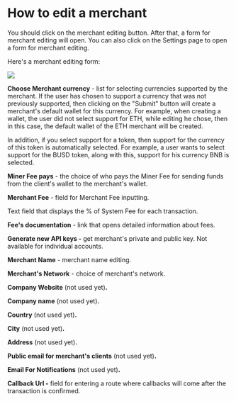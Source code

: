 # How to edit a merchant

You should click on the merchant editing button. After that, a form for merchant editing will open. You can also click on the Settings page to open a form for merchant editing.

Here's a merchant editing form:

![](../../.gitbook/assets/screenshot-nimbusweb.me-2022.05.16-15\_13\_41.png)

**Choose Merchant currency** - list for selecting currencies supported by the merchant. If the user has chosen to support a currency that was not previously supported, then clicking on the "Submit" button will create a merchant's default wallet for this currency. For example, when creating a wallet, the user did not select support for ETH, while editing he chose, then in this case, the default wallet of the ETH merchant will be created.

In addition, if you select support for a token, then support for the currency of this token is automatically selected. For example, a user wants to select support for the BUSD token, along with this, support for his currency BNB is selected.

**Miner Fee pays** - the choice of who pays the Miner Fee for sending funds from the client's wallet to the merchant's wallet.

**Merchant Fee** - field for Merchant Fee inputting.

Text field that displays the % of System Fee for each transaction.

**Fee's documentation** - link that opens detailed information about fees.

**Generate new API keys -** get merchant's private and public key. Not available for individual accounts.

**Merchant Name** - merchant name editing.

**Merchant's Network** - choice of merchant's network.

**Company Website** (not used yet)**.**

**Company name** (not used yet)**.**

**Country** (not used yet)**.**

**City** (not used yet)**.**

**Address** (not used yet)**.**

**Public email for merchant's clients** (not used yet)**.**

**Email For Notifications** (not used yet)**.**

**Callback Url -** field for entering a route where callbacks will come after the transaction is confirmed.
